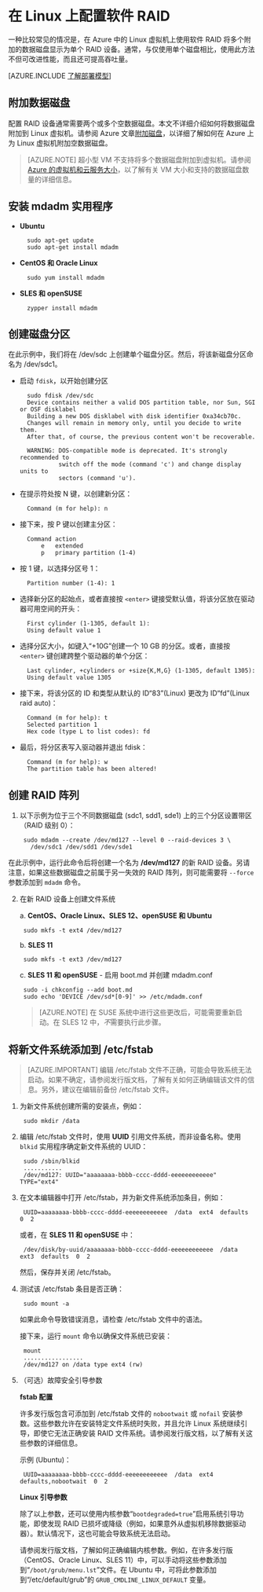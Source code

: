 <properties 
	pageTitle="在运行 Linux 的虚拟机上配置软件 RAID | Azure" 
	description="了解如何使用 mdadm 在 Azure 中的 Linux 虚拟机上配置 RAID。" 
	services="virtual-machines" 
	documentationCenter="" 
	authors="szarkos" 
	writer="szark" 
	manager="timlt" 
	editor=""
	tag="azure-service-management,azure-resource-manager" />

<tags 
	ms.service="virtual-machines-linux" 
	ms.workload="infrastructure-services" 
	ms.tgt_pltfrm="vm-linux" 
	ms.devlang="na" 
	ms.topic="article" 
	ms.date="09/06/2016" 
	wacn.date="12/12/2016" 
	ms.author="rclaus"/>



# 在 Linux 上配置软件 RAID
一种比较常见的情况是，在 Azure 中的 Linux 虚拟机上使用软件 RAID 将多个附加的数据磁盘显示为单个 RAID 设备。通常，与仅使用单个磁盘相比，使用此方法不但可改进性能，而且还可提高吞吐量。

[AZURE.INCLUDE [了解部署模型](../../includes/learn-about-deployment-models-both-include.md)]
 

## 附加数据磁盘
配置 RAID 设备通常需要两个或多个空数据磁盘。本文不详细介绍如何将数据磁盘附加到 Linux 虚拟机。请参阅 Azure 文章[附加磁盘](/documentation/articles/virtual-machines-linux-classic-attach-disk/)，以详细了解如何在 Azure 上为 Linux 虚拟机附加空数据磁盘。

>[AZURE.NOTE] 超小型 VM 不支持将多个数据磁盘附加到虚拟机。请参阅 [Azure 的虚拟机和云服务大小](/documentation/articles/cloud-services-sizes-specs/)，以了解有关 VM 大小和支持的数据磁盘数量的详细信息。


## 安装 mdadm 实用程序

- **Ubuntu**

		sudo apt-get update
		sudo apt-get install mdadm

- **CentOS 和 Oracle Linux**

		sudo yum install mdadm

- **SLES 和 openSUSE**

		zypper install mdadm


## 创建磁盘分区
在此示例中，我们将在 /dev/sdc 上创建单个磁盘分区。然后，将该新磁盘分区命名为 /dev/sdc1。

- 启动 `fdisk`，以开始创建分区

		sudo fdisk /dev/sdc
		Device contains neither a valid DOS partition table, nor Sun, SGI or OSF disklabel
		Building a new DOS disklabel with disk identifier 0xa34cb70c.
		Changes will remain in memory only, until you decide to write them.
		After that, of course, the previous content won't be recoverable.

		WARNING: DOS-compatible mode is deprecated. It's strongly recommended to
				 switch off the mode (command 'c') and change display units to
				 sectors (command 'u').

- 在提示符处按 N 键，以创建新分区：

		Command (m for help): n

- 接下来，按 P 键以创建主分区：

		Command action
			e   extended
			p   primary partition (1-4)

- 按 1 键，以选择分区号 1：

		Partition number (1-4): 1

- 选择新分区的起始点，或者直接按 `<enter>` 键接受默认值，将该分区放在驱动器可用空间的开头：

		First cylinder (1-1305, default 1):
		Using default value 1

- 选择分区大小，如键入“+10G”创建一个 10 GB 的分区。或者，直接按 `<enter>` 键创建跨整个驱动器的单个分区：

		Last cylinder, +cylinders or +size{K,M,G} (1-1305, default 1305): 
		Using default value 1305

- 接下来，将该分区的 ID 和类型从默认的 ID“83”(Linux) 更改为 ID“fd”(Linux raid auto)：

		Command (m for help): t
		Selected partition 1
		Hex code (type L to list codes): fd

- 最后，将分区表写入驱动器并退出 fdisk：

		Command (m for help): w
		The partition table has been altered!


## 创建 RAID 阵列

1. 以下示例为位于三个不同数据磁盘 (sdc1, sdd1, sde1) 上的三个分区设置带区（RAID 级别 0）：

		sudo mdadm --create /dev/md127 --level 0 --raid-devices 3 \
		  /dev/sdc1 /dev/sdd1 /dev/sde1

在此示例中，运行此命令后将创建一个名为 **/dev/md127** 的新 RAID 设备。另请注意，如果这些数据磁盘之前属于另一失效的 RAID 阵列，则可能需要将 `--force` 参数添加到 `mdadm` 命令。


2. 在新 RAID 设备上创建文件系统

	a. **CentOS、Oracle Linux、SLES 12、openSUSE 和 Ubuntu**

		sudo mkfs -t ext4 /dev/md127

	b. **SLES 11**

		sudo mkfs -t ext3 /dev/md127

	c. **SLES 11 和 openSUSE** - 启用 boot.md 并创建 mdadm.conf

		sudo -i chkconfig --add boot.md
		sudo echo 'DEVICE /dev/sd*[0-9]' >> /etc/mdadm.conf

	>[AZURE.NOTE] 在 SUSE 系统中进行这些更改后，可能需要重新启动。在 SLES 12 中，*不*需要执行此步骤。


## 将新文件系统添加到 /etc/fstab

> [AZURE.IMPORTANT]
> 编辑 /etc/fstab 文件不正确，可能会导致系统无法启动。如果不确定，请参阅发行版文档，了解有关如何正确编辑该文件的信息。另外，建议在编辑前备份 /etc/fstab 文件。

1. 为新文件系统创建所需的安装点，例如：

		sudo mkdir /data

2. 编辑 /etc/fstab 文件时，使用 **UUID** 引用文件系统，而非设备名称。使用 `blkid` 实用程序确定新文件系统的 UUID：

		sudo /sbin/blkid
		...........
		/dev/md127: UUID="aaaaaaaa-bbbb-cccc-dddd-eeeeeeeeeeee" TYPE="ext4"

3. 在文本编辑器中打开 /etc/fstab，并为新文件系统添加条目，例如：

		UUID=aaaaaaaa-bbbb-cccc-dddd-eeeeeeeeeeee  /data  ext4  defaults  0  2

	或者，在 **SLES 11 和 openSUSE** 中：

		/dev/disk/by-uuid/aaaaaaaa-bbbb-cccc-dddd-eeeeeeeeeeee  /data  ext3  defaults  0  2

	然后，保存并关闭 /etc/fstab。

4. 测试该 /etc/fstab 条目是否正确：

		sudo mount -a

	如果此命令导致错误消息，请检查 /etc/fstab 文件中的语法。

	接下来，运行 `mount` 命令以确保文件系统已安装：

		mount
		.................
		/dev/md127 on /data type ext4 (rw)

5. （可选）故障安全引导参数

	**fstab 配置**

	许多发行版包含可添加到 /etc/fstab 文件的 `nobootwait` 或 `nofail` 安装参数。这些参数允许在安装特定文件系统时失败，并且允许 Linux 系统继续引导，即使它无法正确安装 RAID 文件系统。请参阅发行版文档，以了解有关这些参数的详细信息。

	示例 (Ubuntu)：

		UUID=aaaaaaaa-bbbb-cccc-dddd-eeeeeeeeeeee  /data  ext4  defaults,nobootwait  0  2

	**Linux 引导参数**

	除了以上参数，还可以使用内核参数“`bootdegraded=true`”启用系统引导功能，即使发现 RAID 已损坏或降级（例如，如果意外从虚拟机移除数据驱动器）。默认情况下，这也可能会导致系统无法启动。

	请参阅发行版文档，了解如何正确编辑内核参数。例如，在许多发行版（CentOS、Oracle Linux、SLES 11）中，可以手动将这些参数添加到“`/boot/grub/menu.lst`”文件。在 Ubuntu 中，可将此参数添加到“/etc/default/grub”的 `GRUB_CMDLINE_LINUX_DEFAULT` 变量。

 

<!---HONumber=Mooncake_Quality_Review_1118_2016-->